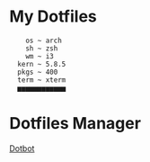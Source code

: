# My Dotfiles

```
    os ~ arch
    sh ~ zsh
    wm ~ i3
  kern ~ 5.8.5
  pkgs ~ 400
  term ~ xterm
  ▅▅▅▅▅▅▅▅▅▅▅▅
```

# Dotfiles Manager

[Dotbot](https://github.com/anishathalye/dotbot)
